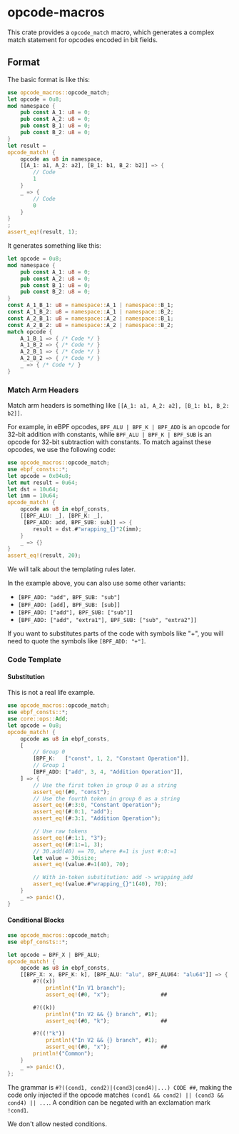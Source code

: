 # opcode-macros

This crate provides a `opcode_match` macro, which generates a complex match statement
for opcodes encoded in bit fields.

## Format

The basic format is like this:

```rust
use opcode_macros::opcode_match;
let opcode = 0u8;
mod namespace {
    pub const A_1: u8 = 0;
    pub const A_2: u8 = 0;
    pub const B_1: u8 = 0;
    pub const B_2: u8 = 0;
}
let result =
opcode_match! {
    opcode as u8 in namespace,
    [[A_1: a1, A_2: a2], [B_1: b1, B_2: b2]] => {
        // Code
        1
    }
    _ => {
        // Code
        0
    }
}
;
assert_eq!(result, 1);
```

It generates something like this:

```rust
let opcode = 0u8;
mod namespace {
    pub const A_1: u8 = 0;
    pub const A_2: u8 = 0;
    pub const B_1: u8 = 0;
    pub const B_2: u8 = 0;
}
const A_1_B_1: u8 = namespace::A_1 | namespace::B_1;
const A_1_B_2: u8 = namespace::A_1 | namespace::B_2;
const A_2_B_1: u8 = namespace::A_2 | namespace::B_1;
const A_2_B_2: u8 = namespace::A_2 | namespace::B_2;
match opcode {
    A_1_B_1 => { /* Code */ }
    A_1_B_2 => { /* Code */ }
    A_2_B_1 => { /* Code */ }
    A_2_B_2 => { /* Code */ }
    _ => { /* Code */ }
}
```

### Match Arm Headers

Match arm headers is something like `[[A_1: a1, A_2: a2], [B_1: b1, B_2: b2]]`.

For example, in eBPF opcodes, `BPF_ALU | BPF_K | BPF_ADD` is an opcode for
32-bit addition with constants, while `BPF_ALU | BPF_K | BPF_SUB` is an opcode
for 32-bit subtraction with constants. To match against these opcodes,
we use the following code:

```rust
use opcode_macros::opcode_match;
use ebpf_consts::*;
let opcode = 0x04u8;
let mut result = 0u64;
let dst = 10u64;
let imm = 10u64;
opcode_match! {
    opcode as u8 in ebpf_consts,
    [[BPF_ALU: _], [BPF_K: _],
     [BPF_ADD: add, BPF_SUB: sub]] => {
        result = dst.#"wrapping_{}"2(imm);
    }
    _ => {}
}
assert_eq!(result, 20);
```

We will talk about the templating rules later.

In the example above, you can also use some other variants:
- `[BPF_ADD: "add", BPF_SUB: "sub"]`
- `[BPF_ADD: [add], BPF_SUB: [sub]]`
- `[BPF_ADD: ["add"], BPF_SUB: ["sub"]]`
- `[BPF_ADD: ["add", "extra1"], BPF_SUB: ["sub", "extra2"]]`

If you want to substitutes parts of the code with symbols like "+",
you will need to quote the symbols like `[BPF_ADD: "+"]`.

### Code Template

#### Substitution

This is not a real life example.

```rust
use opcode_macros::opcode_match;
use ebpf_consts::*;
use core::ops::Add;
let opcode = 0u8;
opcode_match! {
    opcode as u8 in ebpf_consts,
    [
        // Group 0
        [BPF_K:   ["const", 1, 2, "Constant Operation"]],
        // Group 1
        [BPF_ADD: ["add", 3, 4, "Addition Operation"]],
    ] => {
        // Use the first token in group 0 as a string
        assert_eq!(#0, "const");
        // Use the fourth token in group 0 as a string
        assert_eq!(#:3:0, "Constant Operation");
        assert_eq!(#:0:1, "add");
        assert_eq!(#:3:1, "Addition Operation");

        // Use raw tokens
        assert_eq!(#:1:1, "3");
        assert_eq!(#:1:=1, 3);
        // 30.add(40) == 70, where #=1 is just #:0:=1
        let value = 30isize;
        assert_eq!(value.#=1(40), 70);

        // With in-token substitution: add -> wrapping_add
        assert_eq!(value.#"wrapping_{}"1(40), 70);
    }
    _ => panic!(),
}
```

#### Conditional Blocks

```rust
use opcode_macros::opcode_match;
use ebpf_consts::*;

let opcode = BPF_X | BPF_ALU;
opcode_match! {
    opcode as u8 in ebpf_consts,
    [[BPF_X: x, BPF_K: k], [BPF_ALU: "alu", BPF_ALU64: "alu64"]] => {
        #?((x))
            println!("In V1 branch");
            assert_eq!(#0, "x");                ##

        #?((k))
            println!("In V2 && {} branch", #1);
            assert_eq!(#0, "k");                ##

        #?((!"k"))
            println!("In V2 && {} branch", #1);
            assert_eq!(#0, "x");                ##
        println!("Common");
    }
    _ => panic!(),
};
```

The grammar is `#?((cond1, cond2)|(cond3|cond4)|...) CODE ##`,
making the code only injected if the opcode matches
`(cond1 && cond2) || (cond3 && cond4) || ...`.
A condition can be negated with an exclamation mark `!cond1`.

We don't allow nested conditions.
